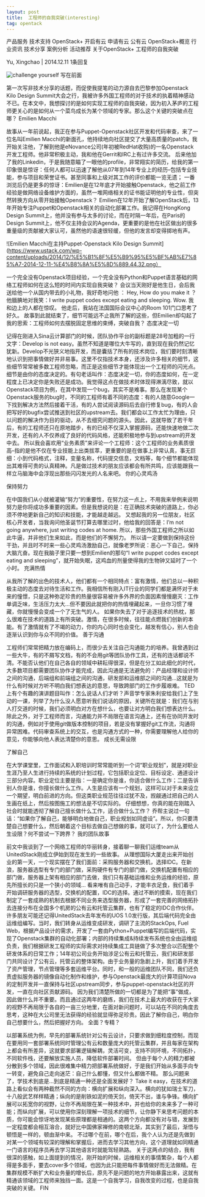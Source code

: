```yaml
---
layout: post
title:  工程师的自我突破(interesting)
tag: opentack 
---
```



产品服务
技术支持
OpenStack+
开启有云
申请有云 公有云
OpenStack+概览
行业资讯
技术分享
案例分析
活动推荐
关于OpenStack+
工程师的自我突破

Yu, Xingchao	 | 2014.12.11	 1条回复

![challenge yourself](https://www.ustack.com/wp-content/uploads/2014/12/%E5%B1%8F%E5%B9%95%E5%BF%AB%E7%85%A7-2014-12-11-%E4%B8%8A%E5%8D%889.50.26.png)
写在前面

第一次写非技术分享的话题，而促使我提笔的动力源自去巴黎参加Openstack Kilo Design Summit大会之行，我被许多外国工程师的对于技术的执着精神感动不已。在本文中，我想探讨的是如何实现工程师的自我突破，因为初入茅庐的工程师更关心的是如何从一个菜鸟成长为某个领域的专家。那么这个关键的突破点在哪？
Emilien Macchi

故事从一年前说起，我正在参与Puppet-Openstack社区开发和代码审查，来了一位名叫Emilien Macchi的新面孔，他持续地向社区提交了大量高质量的patch，我开始关注他，了解到他是eNovance公司(年初被RedHat收购)的一名Openstack开发工程师。他非常积极主动，我和他在Gerrit和IRC上有过许多交流。
后来他加了我的Linkedin，于是我随意瞄了一眼他的profile，非常翔实的简历，给我的第一印象很是惊讶：任何人都可以迅速了解他从07年到14年专业上的经历–包括专业技能，参与项目和荣誉证书。甚至同事和上级对其工作的评价都能一览无遗；
一番浏览后仍是更多的惊讶：Emilien是在12年底才开始接触Openstack，他之前工作经验是做网络设备维护方面的，虽然一堆网络相关的证书能证明他的专业性，但突然转换方向从零开始接触Openstack？
Emilien在12年开始了解OpenStack后，13年开始专注Puppet和Openstack相关的自动化部署工作。我记得在HongKong Design Summit上，他并没有参与太多的讨论，而在时隔一年后，在Paris的Design Summit上，他不仅主持会议的Agenda，更重要的是他在社区做出的很多重量级的贡献被大家认可，虽然他的语速很轻缓，但他的发言却变得掷地有声。

![Emilien Macchi在主持Puppet-Openstack Kilo Design Summit](https://www.ustack.com/wp-content/uploads/2014/12/%E5%B1%8F%E5%B9%95%E5%BF%AB%E7%85%A7-2014-12-11-%E4%B8%8A%E5%8D%889.44.32.png）

一个完全没有Openstack项目经验，一个完全没有Python和Puppet语言基础的网络工程师如何在这么短的时间内实现自我突破？
会议当天刚好是他生日，会后我送给他一个从国内带去的小礼物，我好奇地问他 ： Hey, How do you make it ？
他腼腆地对我笑：I write puppet codes except eating and sleeping.
Wow.  我和边上的人都在惊叹。
他走后，我站在法国国际会议中心的Room 101门口思考了好久。
故事到此就结束了，细节可能远不止我所了解的这些，但Emilien却勾起了我的思索：工程师如何去摆脱固定思维的束缚，突破自我？
态度决定一切

记得在刚进入Sina云计算部门的时候，团队协作平台的副标题是28号加粗的一行文字：Develop is not easy。虽然不知道是哪位大牛写的，直到现在我仍然记忆犹新。Develop不光狭义地指开发，而是囊括了所有的技术岗位，我们要时刻清晰地认识到把事情做好并非易事。这里不仅指技术本身，还涉及许多相关的细节，这些细节常常被多数工程师忽略，而正是这些细节才能体现出一个工程师的闪光点。
细节是由你的态度决定的。有句老话叫作：态度决定一切，你的态度如何，在一定程度上已决定你是失败还是成功。我觉得这点在做技术时体现得淋漓尽致，就以Openstack项目为例，在其中发现一个bug，其实不是难事。那么在发现某个Openstack服务的bug时，不同的工程师有着不同的态度：有的人随意Google一下找到解决方法然后接着干活，有的人尝试阅读源码后去自行修复bug，有的人会把写好的bugfix尝试推送到社区的upstream去。我们都会以工作太忙为理由，只以问题的解决作为目的驱动，从不去细究问题的源头。因此，这就导致了若干年后，有的工程师还只在原地踏步，有的已经不仅深入掌握源码，还能快速地做二次开发，还有的人不仅养成了良好的代码风格，还能积极地参与到upstream的开发中去。
所以我会喜欢用“业务素质”来评论一个工程师：这个工程师的业务素质很高–指的是他不仅在专业技能上出类拔萃，更重要的是在做事上非常认真，事无巨细：小到代码格式，注释，变量名称，代码提交信息，文档等，每个细节都能体现出其难得可贵的认真精神。凡是做过技术的朋友应该都会有所共鸣，应该能跟我一样立马脑海中会浮现出那些闪闪发光的人名来吧。
你的心灵鸡汤

保持努力

在中国我们从小就被灌输“努力”的重要性，在努力这一点上，不用我来举例来说明努力是你将成功多重要的因素。但是我想说的是：在正确技术突破的道路上，你必须不停地更新自己的知识和技能，才能越走越远。
又想起我的另一位朋友，社区核心开发者，当我询问他圣诞节打算去哪里过时，他给我的回答是：I’m not going anywhere, just writing codes at home. 所以，那些外国工程师之所以如此牛逼，并非他们生来如此，而是他们的不懈努力。
所以请一定要做到保持这份干劲，并且时不时来一些心灵鸡汤激励自己，就像老罗所说：恶心一下自己，保持大脑亢奋。现在我脑子里只要一想到Emilien的那句“I write puppet codes except eating and sleeping”，就开始失眠，这鸡血的剂量使得我的生物钟又延时了一个小时。
充满热情

从我所了解的出色的技术人，他们都有一个相同特点：富有激情，他们总以一种积极主动的态度去对待生活和工作。我相信所有刚入IT行业的同学们都是满怀对于未来的憧憬，只是这种弥足珍贵的热量很容易被许多外界的负面因素慢慢磨灭：工作单调乏味，生活压力太大…但不要因此就把你的热情埋藏起来，一旦你习惯了埋藏，你就慢慢会变成一个了无生气的人。
如果你失去了对于追逐技术的热枕，那么很难在技术的道路上有所突破。激情，在很多时候，往往能点燃我们创新的本能。有了激情就有了不竭的动力，你的内心同时也会变化，越发有信心，别人也会逐渐认识到你与众不同的价值。
善于沟通

工程师们常常把精力放在编码上，而很少去关注自己沟通能力的培养。我曾遇到过一些大牛，有的不屑写文档，有的不会用git等团队协作工具，还有的连话都说不清。不能否认他们在自己各自的领域中耕耘得很深，但是在分工如此细化的时代，大多数项目都需要团队协作才能完成，因此沟通是无法避免的：产品经理和设计师之间的沟通，后端组和前端组之间的沟通，研发部和运维部之间的沟通…这就是为什么有时候对方听不明白我们想表达的意思，导致跨部门的工作步履艰难。
TED上有个有趣的演讲题目叫作：怎么说话人们才听？声音学专家朱利安给我们上了生动的一课，列举了为什么没人愿意听我们说话的原因，关键所在就是：我们在与别人打交道的时候，我们必须明白对方在想什么，也要让对方明白我们想表达什么。
除此之外，对于工程师而言，沟通能力并不局限在语言沟通上，还有在协同开发时的沟通，例如对于使用git做版本控制的项目，若是没有掌握好git工作流，沟通将异常困难。代码审查系统上的交互，也是沟通方式的一种，你需要理解他人给你的意见，你能够向他人表达清楚你的意思。
成长无需设限

了解自己

在大学课堂里，工作面试和入职培训时常常能听到一个词“职业规划”，就是对职业生涯乃至人生进行持续的系统的计划过程，它包括职业定位、目标设定、通道设计三部分内容。职业定位主要是指：一是确定你是谁，你适合做什么工作；二是告诉别人你是谁，你擅长做什么工作。人生是应该有一个规划，这样可以对于未来设立一个期望，明白前进的方向。但这类职业规范往往过犹不及，觊觎通过把自己的人生画在纸上，然后按图施工的想法是不切实际的。
仔细想想，你真的能在刚踏入社会时就能透彻了解自己擅长做什么工作，适合做什么工作？
乔帮主说过一句话：“如果你了解自己，能够明白地做自己，职业规划如同虚设”。所以，你只要清楚自己想要什么，然后朝着这个目标去做自己想做的事，就可以了，为什么要给人生设限？何不尝试一下跨界？
我的团队故事

前文中我谈到了一个网络工程师的华丽转身，接着聊一聊我们运维team从UnitedStack刚成立伊始到现在发生的一些故事。
从理想国际大厦走出来开始创业的第一天，一个现实摆在了我们面前：采购服务器和交换机，选择IDC。在新浪，服务器选型有专门的部门做，采购硬件有专门的部门做，交换机配置有相应的部门做，服务器上架有相应的部门去做，我们只有基础运维和业务运维的经验，原先所擅长的只是一个狭小的领域…
看来唯有自己动手，才能丰衣足食，我们着手开始调研服务器的选型，交换机的配置，IDC的选择。通过不断的摸索，现在我们制定了一套成熟的机制去根据不同业务来选型服务器，形成了一套完善的网络拓扑去连接分布在全国多个机房的公有云和托管云集群，也有了稳定的IDC合作伙伴。
许多朋友可能还记得UnitedStack去年发布的UOS 1.0发行版，其后端代码完全由运维组编写。当时，我们转身从运维变成研发，调研了主流的StackOps, Fuel Web，根据产品设计的需求，开发了一套由Python+Puppet编写的后端代码，实现了Openstack集群的自动化部署；内部的持续集成&持续发布系统也全由运维组负责，我们根据研发工程师的实际需求对持续集成工具链做了多次整合以匹配整个研发体系的日常工作；14年初公司业务开始涉足公有云和托管云，我们和研发部门共同设计了公有云，托管云的整体架构。由于业务量的急剧上升，我们着手开发了资产管理，节点管理等多套运维平台。同时，和一般的运维团队不同，我们还负责虚拟服务器的镜像自动化制作和维护，参与Openstack最庞大的计算项目Nova的定制开发并一直保持与社区upstream同步，参与puppet-openstack社区的开发，一直在向社区贡献源码。
因为我们清楚所做的一切都是为了能把“事”做成，因此做什么并不重要。而且通过这两年的磨练，我们在技术上最大的收获在于大家的视野不再局限于各自的一亩三分地里，在面对新问题时，可以站在不同的角度去思考，这种在大公司里无法获得的经验就显得弥足珍贵。因此了解你自己，明白你自己想要什么，然后把握好方向。
全面？专精？

以部署系统为例，早先的部署系统针对公有云设计，只要求做到细粒度控制，而现在要用同一套部署系统同时管理公有云和数量庞大的托管云集群，并且每家在架构上都会有所差异，这就要求部署逻辑解耦，灵活可变，支持不同环境，不同拓扑，不同软件栈，还要解放实施人员，降低软件部署时间。
但由于每个人的精力都被分散到多个领域，因此很难集中精力把部署系统做好，于是我们开始从多面手向专一转变，避免自己走向迷茫：自己什么都懂，但又什么都做不精。
那么问题来了，学技术到底是…到底是精通一种还是全面发展好？
Take it easy，在技术的道路上看似会有两种截然不同的方向：横向扩展和纵向深入。横向的犹如瑞士军刀，十八般武艺样样精通；纵向的是削铁如泥的倚天剑，倚天不出，谁与争锋。横向扩展可以拓宽你的视野，让你不再局限在某一种技术中，并也给你的未来多了一种可能；而纵向扩展，可以使用你深刻理解一项技术的细节，让你静下来思考问题的本质，你可能会惊讶地发现某些原理都是相通的。这两个方向都没有对与错，发展到一定程度都会相互溶合，就好比中国佛家禅修的南顿北渐，其实到了最后，渐悟与顿悟是一样的，顿由渐中来。
不过哪个在前，哪个在后，我个人认为还是先做到对某一个领域有较深的理解和掌握后，进而去学习其他方向，这个道理就如同精通一门语言的程序员再去学习其他语言时就能驾轻熟路。
关于这两点的结合，我有很深的感触，如上面提到的情况，刚开始的时候，运维相关的事情繁杂，每个人都得是多面手，要去cover多个领域，也因为此只能把每件事情做好而无法做精。在集群规模不断扩大和业务量的增长后，原先不是问题的地方开始暴露出来，这就有精通该领域的工程师来独挡一面。这是一个自我学习，自我改变的过程，也是自我突破的关键。
FIN
